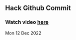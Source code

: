 
 ## Hack Github Commit 
 ### Watch video <a href="https://www.youtube.com">here</a> 
 Mon 12 Dec 2022 
